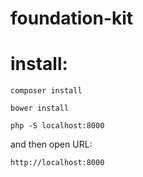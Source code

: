 # foundation-kit

# install:

`composer install`

`bower install`

`php -S localhost:8000`

and then open URL:

`http://localhost:8000`
